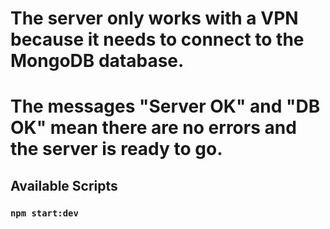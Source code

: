 # The server only works with a VPN because it needs to connect to the MongoDB database.

# The messages "Server OK" and "DB OK" mean there are no errors and the server is ready to go.

## Available Scripts

### `npm start:dev`

